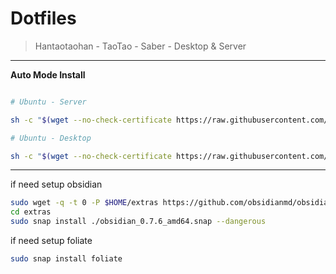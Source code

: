 # Dotfiles

> Hantaotaohan - TaoTao - Saber - Desktop & Server

----

**Auto Mode Install**

```bash

# Ubuntu - Server

sh -c "$(wget --no-check-certificate https://raw.githubusercontent.com/hantaotaohan/Dotfiles/master/install/run_server.sh -O -)"

# Ubuntu - Desktop

sh -c "$(wget --no-check-certificate https://raw.githubusercontent.com/hantaotaohan/Dotfiles/master/install/run_desktop.sh -O -)"

```

----

if need setup obsidian

```bash
sudo wget -q -t 0 -P $HOME/extras https://github.com/obsidianmd/obsidian-releases/releases/download/v0.7.6/obsidian_0.7.6_amd64.snap
cd extras
sudo snap install ./obsidian_0.7.6_amd64.snap --dangerous
```

if need setup foliate

```bash
sudo snap install foliate
```
